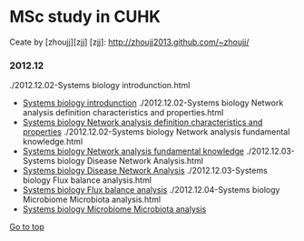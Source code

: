# MSc study in CUHK

Ceate by [zhoujj][zjj]
[zjj]: http://zhoujj2013.github.com/~zhoujj/

### 2012.12

./2012.12.02-Systems biology introdunction.html
+ [Systems biology introdunction](./2012.12.02-Systems_biology_introdunction.html)
./2012.12.02-Systems biology Network analysis definition characteristics and properties.html
+ [Systems biology Network analysis definition characteristics and properties](./2012.12.02-Systems_biology_Network_analysis_definition_characteristics_and_properties.html)
./2012.12.02-Systems biology Network analysis fundamental knowledge.html
+ [Systems biology Network analysis fundamental knowledge](./2012.12.02-Systems_biology_Network_analysis_fundamental_knowledge.html)
./2012.12.03-Systems biology Disease Network Analysis.html
+ [Systems biology Disease Network Analysis](./2012.12.03-Systems_biology_Disease_Network_Analysis.html)
./2012.12.03-Systems biology Flux balance analysis.html
+ [Systems biology Flux balance analysis](./2012.12.03-Systems_biology_Flux_balance_analysis.html)
./2012.12.04-Systems biology Microbiome Microbiota analysis.html
+ [Systems biology Microbiome Microbiota analysis](./2012.12.04-Systems_biology_Microbiome_Microbiota_analysis.html)

[Go to top](./index.html)
